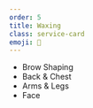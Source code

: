 ```yaml
---
order: 5
title: Waxing
class: service-card
emoji: 👙
---
```


* Brow Shaping
* Back & Chest
* Arms & Legs
* Face